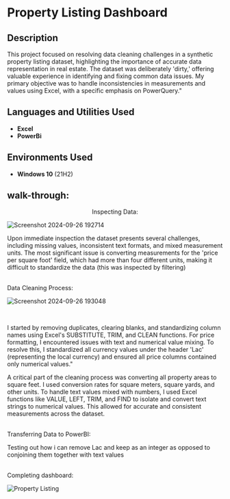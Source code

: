 <h1>Property Listing Dashboard</h1>

 

<h2>Description</h2>
This project focused on resolving data cleaning challenges in a synthetic property listing dataset, highlighting the importance of accurate data representation in real estate. The dataset was deliberately 'dirty,' offering valuable experience in identifying and fixing common data issues. My primary objective was to handle inconsistencies in measurements and values using Excel, with a specific emphasis on PowerQuery."

<br />


<h2>Languages and Utilities Used</h2>

- <b>Excel</b> 
- <b>PowerBi</b>

<h2>Environments Used </h2>

- <b>Windows 10</b> (21H2)

<h2> walk-through:</h2>

<p align="center">
Inspecting Data: <br/>

![Screenshot 2024-09-26 192714](https://github.com/user-attachments/assets/7c7edca6-64da-437d-816d-1be8a5d24322)



Upon immediate inspection the dataset presents several challenges, including missing values, inconsistent text formats, and mixed measurement units. The most significant issue is converting measurements for the 'price per square foot' field, which had more than four different units, making it difficult to standardize the data (this was inspected by filtering)
 
<br />
Data Cleaning Process:  <br/>


![Screenshot 2024-09-26 193048](https://github.com/user-attachments/assets/1bb4f016-6ba3-4f66-bc47-4af0ec2ad79c)

<br />

I started by removing duplicates, clearing blanks, and standardizing column names using Excel's SUBSTITUTE, TRIM, and CLEAN functions. For price formatting, I encountered issues with text and numerical value mixing. To resolve this, I standardized all currency values under the header 'Lac' (representing the local currency) and ensured all price columns contained only numerical values."

A critical part of the cleaning process was converting all property areas to square feet. I used conversion rates for square meters, square yards, and other units. To handle text values mixed with numbers, I used Excel functions like VALUE, LEFT, TRIM, and FIND to isolate and convert text strings to numerical values. This allowed for accurate and consistent measurements across the dataset.


<br />
Transferring Data to PowerBI: <br/>

Testing out how i can remove Lac and keep as an integer as opposed to conjoining them together with text values 

<br />
Completing dashboard:  <br/>

![Property Listing](https://github.com/user-attachments/assets/4bffcf0a-4717-4146-80b5-7b7e23bf5db7)

<br />
<br />

</p>

<!--
 ```diff
- text in red
+ text in green
! text in orange
# text in gray
@@ text in purple (and bold)@@
```
--!>
